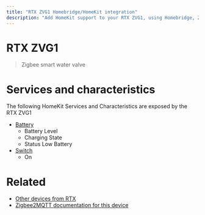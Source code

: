 ```yaml
---
title: "RTX ZVG1 Homebridge/HomeKit integration"
description: "Add HomeKit support to your RTX ZVG1, using Homebridge, Zigbee2MQTT and homebridge-z2m."
---
```

<!---
This file has been GENERATED using src/docgen/docgen.ts
DO NOT EDIT THIS FILE MANUALLY!
-->
# RTX ZVG1
> Zigbee smart water valve


# Services and characteristics
The following HomeKit Services and Characteristics are exposed by
the RTX ZVG1

* [Battery](../../battery.md)
  * Battery Level
  * Charging State
  * Status Low Battery
* [Switch](../../switch.md)
  * On


# Related
* [Other devices from RTX](../index.md#rtx)
* [Zigbee2MQTT documentation for this device](https://www.zigbee2mqtt.io/devices/ZVG1.html)